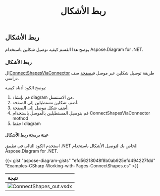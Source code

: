 ﻿---
title: ربط الأشكال
type: docs
weight: 90
url: /ar/net/connect-shapes/
description: يشرح هذا القسم كيفية توصيل شكلين بـ Aspose.Diagram.
---
## **ربط الأشكال**
يوضح هذا القسم كيفية توصيل شكلين باستخدام Aspose.Diagram for .NET.
### **ربط الأشكال**
 ال[ConnectShapesViaConnector](https://reference.aspose.com/diagram/net/aspose.diagram.page/connectshapesviaconnector/methods/1) طريقة توصيل شكلين عبر موصل في[صفحة](http://www.aspose.com/api/net/diagram/aspose.diagram/page) صف دراسي.

يوضح الكود أدناه كيفية:

1. قم بإنشاء diagram من الاستنسل.
1. أضف شكلين مستطيلين إلى الصفحة.
1. أضف شكل موصل إلى الصفحة.
1. قم بتوصيل المستطيلين بالموصل باستخدام ConnectShapesViaConnector mothod
1. احفظ diagram
#### **عينة برمجة ربط الأشكال**
استخدم الكود التالي في تطبيق .NET الخاص بك لتوصيل الأشكال باستخدام Aspose.Diagram for .NET.

{{< gist "aspose-diagram-gists" "efd56218048f8b0ab925efd494227fdd" "Examples-CSharp-Working-with-Pages-ConnectShapes.cs" >}}

|**نتيجة**|
|:- |
|![ConnectShapes_out.vsdx](ConnectShapes.png)|
